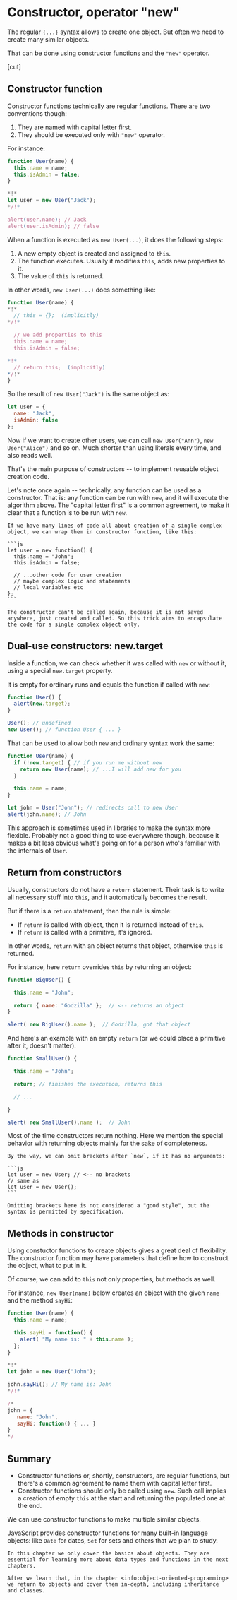 # Constructor, operator "new"

The regular `{...}` syntax allows to create one object. But often we need to create many similar objects.

That can be done using constructor functions and the `"new"` operator.

[cut]

## Constructor function

Constructor functions technically are regular functions. There are two conventions though:

1. They are named with capital letter first.
2. They should be executed only with `"new"` operator.

For instance:

```js run
function User(name) {
  this.name = name;
  this.isAdmin = false;
}

*!*
let user = new User("Jack");
*/!*

alert(user.name); // Jack
alert(user.isAdmin); // false
```

When a function is executed as `new User(...)`, it does the following steps:

1. A new empty object is created and assigned to `this`.
2. The function executes. Usually it modifies `this`, adds new properties to it.
3. The value of `this` is returned.

In other words, `new User(...)` does something like:

```js
function User(name) {
*!*
  // this = {};  (implicitly)
*/!*

  // we add properties to this
  this.name = name;
  this.isAdmin = false;

*!*
  // return this;  (implicitly)
*/!*
}
```

So the result of `new User("Jack")` is the same object as:

```js
let user = {
  name: "Jack",
  isAdmin: false
};
```

Now if we want to create other users, we can call `new User("Ann")`, `new User("Alice")` and so on. Much shorter than using literals every time, and also reads well.

That's the main purpose of constructors -- to implement reusable object creation code.

Let's note once again -- technically, any function can be used as a constructor. That is: any function can be run with `new`, and it will execute the algorithm above. The "capital letter first" is a common agreement, to make it clear that a function is to be run with `new`.

````smart header="new function() { ... }"
If we have many lines of code all about creation of a single complex object, we can wrap them in constructor function, like this:

```js
let user = new function() {
  this.name = "John";
  this.isAdmin = false;

  // ...other code for user creation
  // maybe complex logic and statements
  // local variables etc
};
```

The constructor can't be called again, because it is not saved anywhere, just created and called. So this trick aims to encapsulate the code for a single complex object only.
````

## Dual-use constructors: new.target

Inside a function, we can check whether it was called with `new` or without it, using a special `new.target` property.

It is empty for ordinary runs and equals the function if called with `new`:

```js run
function User() {
  alert(new.target);
}

User(); // undefined
new User(); // function User { ... }
```

That can be used to allow both `new` and ordinary syntax work the same:


```js run
function User(name) {
  if (!new.target) { // if you run me without new
    return new User(name); // ...I will add new for you
  }

  this.name = name;
}

let john = User("John"); // redirects call to new User
alert(john.name); // John
```

This approach is sometimes used in libraries to make the syntax more flexible. Probably not a good thing to use everywhere though, because it makes a bit less obvious what's going on for a person who's familiar with the internals of `User`.

## Return from constructors

Usually, constructors do not have a `return` statement. Their task is to write all necessary stuff into `this`, and it automatically becomes the result.

But if there is a `return` statement, then the rule is simple:

- If `return` is called with object, then it is returned instead of `this`.
- If `return` is called with a primitive, it's ignored.

In other words, `return` with an object returns that object, otherwise `this` is returned.

For instance, here `return` overrides `this` by returning an object:

```js run
function BigUser() {

  this.name = "John";

  return { name: "Godzilla" };  // <-- returns an object
}

alert( new BigUser().name );  // Godzilla, got that object
```

And here's an example with an empty `return` (or we could place a primitive after it, doesn't matter):

```js run
function SmallUser() {

  this.name = "John";

  return; // finishes the execution, returns this

  // ...

}

alert( new SmallUser().name );  // John
```

Most of the time constructors return nothing. Here we mention the special behavior with returning objects mainly for the sake of completeness.

````smart header="Omitting brackets"
By the way, we can omit brackets after `new`, if it has no arguments:

```js
let user = new User; // <-- no brackets
// same as
let user = new User();
```

Omitting brackets here is not considered a "good style", but the syntax is permitted by specification.
````

## Methods in constructor

Using constuctor functions to create objects gives a great deal of flexibility. The constructor function may have parameters that define how to construct the object, what to put in it.

Of course, we can add to `this` not only properties, but methods as well.

For instance, `new User(name)` below creates an object with the given `name` and the method `sayHi`:

```js run
function User(name) {
  this.name = name;

  this.sayHi = function() {
    alert( "My name is: " + this.name );
  };
}

*!*
let john = new User("John");

john.sayHi(); // My name is: John
*/!*

/*
john = {
   name: "John",
   sayHi: function() { ... }
}
*/
```

## Summary

- Constructor functions or, shortly, constructors, are regular functions, but there's a common agreement to name them with capital letter first.
- Constructor functions should only be called using `new`. Such call implies a creation of empty `this` at the start and returning the populated one at the end.

We can use constructor functions to make multiple similar objects. 

JavaScript provides constructor functions for many built-in language objects: like `Date` for dates, `Set` for sets and others that we plan to study.

```smart header="Objects, we'll be back!"
In this chapter we only cover the basics about objects. They are essential for learning more about data types and functions in the next chapters.

After we learn that, in the chapter <info:object-oriented-programming> we return to objects and cover them in-depth, including inheritance and classes.
```
